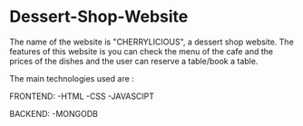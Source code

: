 # Dessert-Shop-Website
The name of the website is "CHERRYLICIOUS", a dessert shop website. The features of this website is you can check the menu of the cafe and the prices of the dishes and the user can reserve a table/book a table.

The main technologies used are :

  FRONTEND:
    -HTML
    -CSS
    -JAVASCIPT
    
  BACKEND:
    -MONGODB
  
